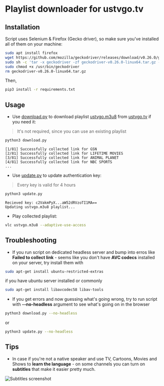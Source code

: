 # Playlist downloader for ustvgo.tv

## Installation

Script uses Selenium & Firefox (Gecko driver), so make sure you've installed all of them on your machine:

```bash
sudo apt install firefox
wget https://github.com/mozilla/geckodriver/releases/download/v0.26.0/geckodriver-v0.26.0-linux64.tar.gz
sudo sh -c 'tar -x geckodriver -zf geckodriver-v0.26.0-linux64.tar.gz -O > /usr/bin/geckodriver'
sudo chmod +x /usr/bin/geckodriver
rm geckodriver-v0.26.0-linux64.tar.gz
```

Then,

```bash
pip3 install -r requirements.txt
```

## Usage

* Use [download.py](download.py) to download playlist [ustvgo.m3u8](ustvgo.m3u8) from [ustvgo.tv](http://ustvgo.tv/) if you need it:
> It's not required, since you can use an existing playlist

```bash
python3 download.py
```

```text 
[1/81] Successfully collected link for GSN
[2/81] Successfully collected link for LIFETIME MOVIES
[3/81] Successfully collected link for ANIMAL PLANET
[4/81] Successfully collected link for NBC SPORTS
...
```

* Use [update.py](update.py) to update authentication key:

> Every key is valid for 4 hours
```bash
python3 update.py
```

```text
Recieved key: c2VakmPyX...aW52dRVzoTI1MA==
Updating ustvgo.m3u8 playlist...
```

* Play collected playlist:
```bash
vlc ustvgo.m3u8 --adaptive-use-access
```

## Troubleshooting
* If you run script on dedicated headless server and bump into erros like **Failed to collect link** - seems like you don't have **AVC codecs** installed on your server, try install them with
```bash
sudo apt-get install ubuntu-restricted-extras
```
if you have ubuntu server installed or commonly
```bash
sudo apt-get install libavcodec58 libav-tools
```
* If you get errors and now guessing what's going wrong, try to run script with **--no-headless** argument to see what's going on in the browser
```bash
python3 download.py --no-headless
```
or 

```bash
python3 update.py --no-headless
```

## Tips
* In case if you're not a native speaker and use TV, Cartoons, Movies and Shows to **learn the language** - on some channels you can turn on **subtitles** that make it easier pretty much.

![Subtitles screenshot](https://raw.githubusercontent.com/interlark/ustvgo_downloader/master/assets/subtitles-screenshot.png)
